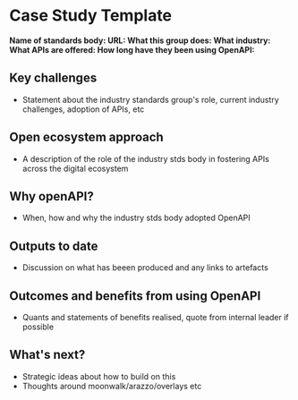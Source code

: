 # Case Study Template

**Name of standards body:
URL:
What this group does:
What industry:
What APIs are offered:
How long have they been using OpenAPI:**

## Key challenges
- Statement about the industry standards group's role, current industry challenges, adoption of APIs, etc

## Open ecosystem approach
- A description of the role of the industry stds body in fostering APIs across the digital ecosystem

## Why openAPI?
- When, how and why the industry stds body adopted OpenAPI

## Outputs to date
- Discussion on what has beeen produced and any links to artefacts

## Outcomes and benefits from using OpenAPI
- Quants and statements of benefits realised, quote from internal leader if possible

## What's next?
- Strategic ideas about how to build on this
- Thoughts around moonwalk/arazzo/overlays etc
